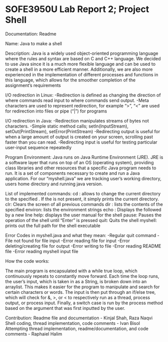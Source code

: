 # SOFE3950U Lab Report 2; Project Shell

Documentation: Readme

Name: Java to make a shell 

Description: 
Java is a widely used object-oriented programming language where the rules and syntax are based on C and C++ language. 
We decided to use Java since it is a much more flexible language and can be used to create a shell in a more efficient manner. Additionally, we are also more experienced in the implementation of different processes and functions in this language, which allows for the smoother completion of the assignment’s requirements

I/O redirection in Linux:
-Redirection is defined as changing the direction of where commands read input to where commands send output. 
-Meta characters are used to represent redirection, for example “>”, “<” are used for redirection into files or pipe (“|”) for programs

I/O redirection in Java:
-Redirection manipulates streams of bytes not characters. 
-Simple static method calls; setIn(InputStream), setOut(PrintStream), setError(PrintStream)
-Redirecting output is useful for when a large amount of output is created on your screen, scrolling past faster than you can read. 
-Redirecting input is useful for testing particular user-input sequence repeatedly


Program Environment: 
Java runs on Java Runtime Environment (JRE). JRE is a software layer that runs on top of an OS (operating system), providing class libraries and other resources that a specific Java program needs to run. It is a set of components necessary to create and run a Java application. For our “myshell.java” we are tracking user’s working directory, users home directory and running java version.


List of implemented commands:
cd <directory>: allows to change the current directory to the specified <directory>. If the <directory> is not present, it simply prints the current directory. 
clr: Clears the screen of all previous commands
dir <directory>: lists the contents of the specified <directory>
environ: lists the environment strings
echo <comment>: Displays the <comment> followed by a new line
help: displays the user manual for the shell
pause: Pauses the operation of the shell until “Enter” is pressed
quit: Quits the shell
myshell: prints out the full path for the shell executable

Error Codes in myshell.java and what they mean:
-Regular quit command
-File not found for file input
-Error reading file for input 
-Error deleting/creating file for output
-Error writing to file
-Error reading README file
-Error reading myshell input file


How the code works:

The main program is encapsulated with a while true loop, which continuously repeats to constantly move forward. Each time the loop runs, the user’s input, which is taken in as a String, is broken down into an arraylist. This makes it easier for the program to manipulate and search for certain characters or words. The input is then put through an if/else tree, which will check for &, >, or < to respectively run as a thread, process output, or process input. Finally, a switch case is run by the process method based on the argument that was first inputted by the user.

Contribution:
Readme file and documentation - Kinjal Shah, Raza Naqvi
Shell coding, thread implementation, code comments - Ivan Bisol
Attempting thread implementation, readme/documentation, and code comments - Raphaiel Halim

